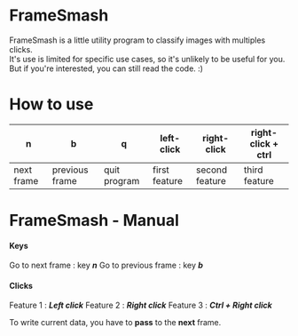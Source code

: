 # FrameSmash

FrameSmash is a little utility program to classify images with multiples clicks.\
It's use is limited for specific use cases, so it's unlikely to be useful for you.\
But if you're interested, you can still read the code. :)

# How to use

| n          | b              | q            | left-click    | right-click    | right-click + ctrl  |
|------------|----------------|--------------|---------------|----------------|---------------------|
| next frame | previous frame | quit program | first feature | second feature | third feature       |


# FrameSmash - Manual
#### Keys
Go to next frame : key ***n***
Go to previous frame : key ***b***
#### Clicks
Feature 1 : ***Left click***
Feature 2 : ***Right click***
Feature 3 : ***Ctrl + Right click***

To write current data, you have to **pass** to the **next** frame.